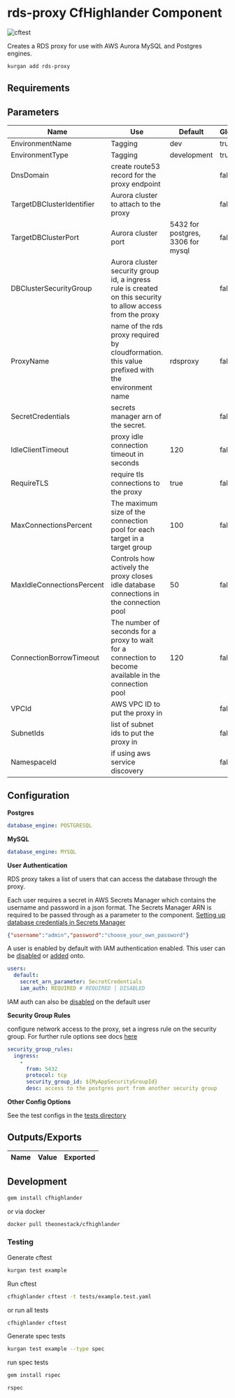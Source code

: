 # rds-proxy CfHighlander Component

![cftest](https://github.com/theonestack/hl-component-rds-proxy/actions/workflows/rspec.yaml/badge.svg)

Creates a RDS proxy for use with AWS Aurora MySQL and Postgres engines.

```bash
kurgan add rds-proxy
```

## Requirements

## Parameters

| Name | Use | Default | Global | Type | Allowed Values |
| ---- | --- | ------- | ------ | ---- | -------------- |
| EnvironmentName | Tagging | dev | true | string
| EnvironmentType | Tagging | development | true | string | ['development','production']
| DnsDomain | create route53 record for the proxy endpoint | | false | string
| TargetDBClusterIdentifier | Aurora cluster to attach to the proxy | | false | string
| TargetDBClusterPort | Aurora cluster port | 5432 for postgres, 3306 for mysql | false | string
| DBClusterSecurityGroup | Aurora cluster security group id, a ingress rule is created on this security to allow access from the proxy | | false | AWS::EC2::SecurityGroup::Id
| ProxyName | name of the rds proxy required by cloudformation. this value prefixed with the environment name | rdsproxy | false | string
| SecretCredentials | secrets manager arn of the secret. | | false | string 
| IdleClientTimeout | proxy idle connection timeout in seconds | 120 | false | number
| RequireTLS |require tls connections to the proxy | true | false | boolean | true, false
| MaxConnectionsPercent | The maximum size of the connection pool for each target in a target group | 100 | false | number | min: 1, max: 100
| MaxIdleConnectionsPercent | Controls how actively the proxy closes idle database connections in the connection pool | 50 | false | number
| ConnectionBorrowTimeout | The number of seconds for a proxy to wait for a connection to become available in the connection pool | 120 | false | number
| VPCId | AWS VPC ID to put the proxy in | | false | string
| SubnetIds | list of subnet ids to put the proxy in | | false | CommaDelimitedList
| NamespaceId | if using aws service discovery | | false | string

## Configuration

**Postgres**

```yaml
database_engine: POSTGRESQL
```

**MySQL**

```yaml
database_engine: MYSQL
```

**User Authentication**

RDS proxy takes a list of users that can access the database through the proxy. 

Each user requires a secret in AWS Secrets Manager which contains the username and password in a json format.
The Secrets Manager ARN is required to be passed through as a parameter to the component. [Setting up database credentials in Secrets Manager](https://docs.aws.amazon.com/AmazonRDS/latest/UserGuide/rds-proxy-setup.html#rds-proxy-secrets-arns)

```json
{"username":"admin","password":"choose_your_own_password"}
```

A user is enabled by default with IAM authentication enabled. This user can be [disabled](tests/multiple_users.test.yaml) or [added](tests/multiple_users.test.yaml) onto.

```yaml
users:
  default:
    secret_arn_parameter: SecretCredentials
    iam_auth: REQUIRED # REQUIRED | DISABLED
```

IAM auth can also be [disabled](tests/disable_iam_auth.test.yaml) on the default user 

**Security Group Rules**

configure network access to the proxy, set a ingress rule on the security group. For further rule options see docs [here](https://github.com/theonestack/hl-component-lib-ec2#security-group-rules)

```yaml
security_group_rules:
  ingress:
    -
      from: 5432
      protocol: tcp
      security_group_id: ${MyAppSecurityGroupId}
      desc: access to the postgres port from another security group
```

**Other Config Options**

See the test configs in the [tests directory](tests/)

## Outputs/Exports

| Name | Value | Exported |
| ---- | ----- | -------- |


## Development

```bash
gem install cfhighlander
```

or via docker

```bash
docker pull theonestack/cfhighlander
```

### Testing

Generate cftest

```bash
kurgan test example
```

Run cftest

```bash
cfhighlander cftest -t tests/example.test.yaml
```

or run all tests

```bash
cfhighlander cftest
```

Generate spec tests

```bash
kurgan test example --type spec
```

run spec tests

```bash
gem install rspec
```

```bash
rspec
```